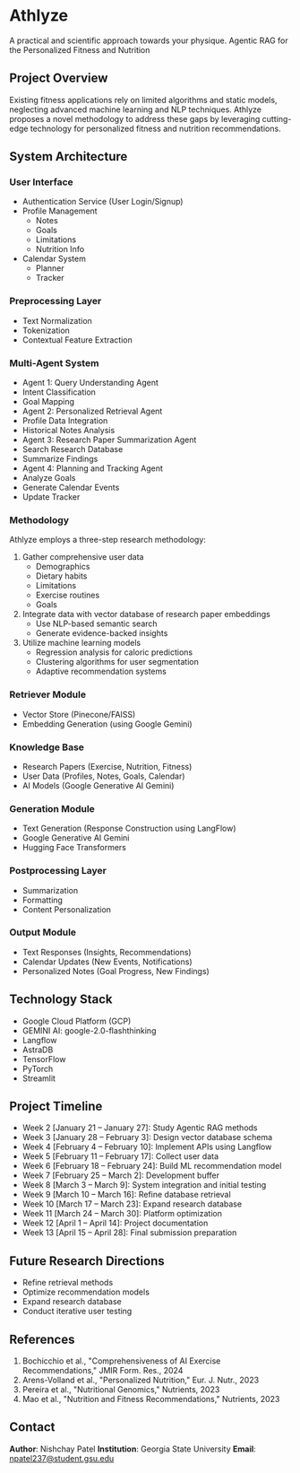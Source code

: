 # Athlyze
A practical and scientific approach towards your physique.
Agentic RAG for the Personalized Fitness and Nutrition

## Project Overview
Existing fitness applications rely on limited algorithms and static models, neglecting advanced machine learning and NLP techniques. Athlyze proposes a novel methodology to address these gaps by leveraging cutting-edge technology for personalized fitness and nutrition recommendations.

## System Architecture
### User Interface
* Authentication Service (User Login/Signup)
 * Profile Management
   * Notes
   * Goals  
   * Limitations
   * Nutrition Info
 * Calendar System
   * Planner
   * Tracker

### Preprocessing Layer 
* Text Normalization
* Tokenization
* Contextual Feature Extraction

### Multi-Agent System
* Agent 1: Query Understanding Agent
 * Intent Classification
 * Goal Mapping
* Agent 2: Personalized Retrieval Agent
 * Profile Data Integration
 * Historical Notes Analysis  
* Agent 3: Research Paper Summarization Agent
 * Search Research Database
 * Summarize Findings
* Agent 4: Planning and Tracking Agent
 * Analyze Goals
 * Generate Calendar Events  
 * Update Tracker

### Methodology
Athlyze employs a three-step research methodology:
1. Gather comprehensive user data
   - Demographics
   - Dietary habits
   - Limitations
   - Exercise routines
   - Goals
2. Integrate data with vector database of research paper embeddings
   - Use NLP-based semantic search
   - Generate evidence-backed insights
3. Utilize machine learning models
   - Regression analysis for caloric predictions
   - Clustering algorithms for user segmentation
   - Adaptive recommendation systems

### Retriever Module
* Vector Store (Pinecone/FAISS)
 * Embedding Generation (using Google Gemini)

### Knowledge Base
* Research Papers (Exercise, Nutrition, Fitness)
* User Data (Profiles, Notes, Goals, Calendar)
* AI Models (Google Generative AI Gemini)

### Generation Module
* Text Generation (Response Construction using LangFlow)
 * Google Generative AI Gemini
 * Hugging Face Transformers

### Postprocessing Layer
* Summarization 
* Formatting
* Content Personalization

### Output Module
* Text Responses (Insights, Recommendations)
* Calendar Updates (New Events, Notifications)
* Personalized Notes (Goal Progress, New Findings)

## Technology Stack
* Google Cloud Platform (GCP)
* GEMINI AI: google-2.0-flashthinking
* Langflow
* AstraDB
* TensorFlow
* PyTorch
* Streamlit

## Project Timeline
* Week 2 [January 21 – January 27]: Study Agentic RAG methods
* Week 3 [January 28 – February 3]: Design vector database schema
* Week 4 [February 4 – February 10]: Implement APIs using Langflow
* Week 5 [February 11 – February 17]: Collect user data
* Week 6 [February 18 – February 24]: Build ML recommendation model
* Week 7 [February 25 – March 2]: Development buffer
* Week 8 [March 3 – March 9]: System integration and initial testing
* Week 9 [March 10 – March 16]: Refine database retrieval
* Week 10 [March 17 – March 23]: Expand research database
* Week 11 [March 24 – March 30]: Platform optimization
* Week 12 [April 1 – April 14]: Project documentation
* Week 13 [April 15 – April 28]: Final submission preparation

## Future Research Directions
* Refine retrieval methods
* Optimize recommendation models
* Expand research database
* Conduct iterative user testing

## References
1. Bochicchio et al., "Comprehensiveness of AI Exercise Recommendations," JMIR Form. Res., 2024
2. Arens-Volland et al., "Personalized Nutrition," Eur. J. Nutr., 2023
3. Pereira et al., "Nutritional Genomics," Nutrients, 2023
4. Mao et al., "Nutrition and Fitness Recommendations," Nutrients, 2023

## Contact
**Author**: Nishchay Patel
**Institution**: Georgia State University
**Email**: npatel237@student.gsu.edu
